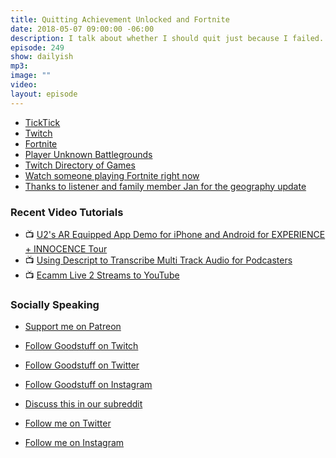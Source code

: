 ```yaml
---
title: Quitting Achievement Unlocked and Fortnite
date: 2018-05-07 09:00:00 -06:00
description: I talk about whether I should quit just because I failed. And a bit about Fortnite.
episode: 249
show: dailyish
mp3:
image: ""
video:
layout: episode
---
```


* [TickTick](http://ticktick.com)
* [Twitch](https://www.twitch.tv)
* [Fortnite](https://www.epicgames.com/fortnite/)
* [Player Unknown Battlegrounds](https://playbattlegrounds.com/main.pu)
* [Twitch Directory of Games](https://www.twitch.tv/directory)
* [Watch someone playing Fortnite right now](https://www.twitch.tv/directory/game/Fortnite)
* [Thanks to listener and family member Jan for the geography update](https://twitter.com/JayelleMo/status/991271501566443520)

### Recent Video Tutorials

* 📺 [U2's AR Equipped App Demo for iPhone and Android for EXPERIENCE + INNOCENCE Tour](https://www.youtube.com/edit?o=U&video_id=soaHtV10Seo)
* 📺 [Using Descript to Transcribe Multi Track Audio for Podcasters](https://www.youtube.com/watch?v=wRWttnLOQiE)
* 📺 [Ecamm Live 2 Streams to YouTube](https://www.youtube.com/watch?v=lpr267l4VDM)

### Socially Speaking

* [Support me on Patreon](https://www.patreon.com/ichris)

* [Follow Goodstuff on Twitch](https://www.twitch.tv/goodstuff_fm)
* [Follow Goodstuff on Twitter](https://twitter.com/goodstufffm)
* [Follow Goodstuff on Instagram](https://www.instagram.com/goodstuff_fm/)
* [Discuss this in our subreddit](https://www.reddit.com/r/Goodstuff_fm/)

* [Follow me on Twitter](https://www.twitter.com/ichris)
* [Follow me on Instagram](https://www.instagram.com/ichrisv2/)
